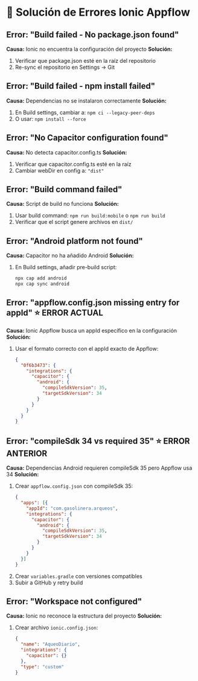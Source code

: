 # 🔧 Solución de Errores Ionic Appflow

## Error: "Build failed - No package.json found"
**Causa:** Ionic no encuentra la configuración del proyecto
**Solución:**
1. Verificar que package.json esté en la raíz del repositorio
2. Re-sync el repositorio en Settings → Git

## Error: "Build failed - npm install failed"
**Causa:** Dependencias no se instalaron correctamente
**Solución:**
1. En Build settings, cambiar a: `npm ci --legacy-peer-deps`
2. O usar: `npm install --force`

## Error: "No Capacitor configuration found"
**Causa:** No detecta capacitor.config.ts
**Solución:**
1. Verificar que capacitor.config.ts esté en la raíz
2. Cambiar webDir en config a: `"dist"`

## Error: "Build command failed"
**Causa:** Script de build no funciona
**Solución:**
1. Usar build command: `npm run build:mobile` o `npm run build`
2. Verificar que el script genere archivos en `dist/`

## Error: "Android platform not found"
**Causa:** Capacitor no ha añadido Android
**Solución:**
1. En Build settings, añadir pre-build script:
   ```bash
   npx cap add android
   npx cap sync android
   ```

## Error: "appflow.config.json missing entry for appId" ⭐ ERROR ACTUAL
**Causa:** Ionic Appflow busca un appId específico en la configuración
**Solución:**
1. Usar el formato correcto con el appId exacto de Appflow:
   ```json
   {
     "0f6b3473": {
       "integrations": {
         "capacitor": {
           "android": {
             "compileSdkVersion": 35,
             "targetSdkVersion": 34
           }
         }
       }
     }
   }
   ```

## Error: "compileSdk 34 vs required 35" ⭐ ERROR ANTERIOR
**Causa:** Dependencias Android requieren compileSdk 35 pero Appflow usa 34
**Solución:**
1. Crear `appflow.config.json` con compileSdk 35:
   ```json
   {
     "apps": [{
       "appId": "com.gasolinera.arqueos",
       "integrations": {
         "capacitor": {
           "android": {
             "compileSdkVersion": 35,
             "targetSdkVersion": 34
           }
         }
       }
     }]
   }
   ```
2. Crear `variables.gradle` con versiones compatibles
3. Subir a GitHub y retry build

## Error: "Workspace not configured"
**Causa:** Ionic no reconoce la estructura del proyecto
**Solución:**
1. Crear archivo `ionic.config.json`:
   ```json
   {
     "name": "AqueoDiario",
     "integrations": {
       "capacitor": {}
     },
     "type": "custom"
   }
   ```